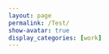 ```yaml
---
layout: page
permalink: /Test/
show-avatar: true
display_categories: [work]
---
```

<html>
<body>
<script type="text/javascript" src="https://unpkg.com/@babel/polyfill@7.0.0/dist/polyfill.js"></script>
<script type="text/javascript" src="https://unpkg.com/vtk.js"></script>
<script type="text/javascript">  
  var fullScreenRenderer = vtk.Rendering.Misc.vtkFullScreenRenderWindow.newInstance({
    background: [0, 0, 0],
    containerStyle: { width: '1000px', height: "800px" } });
  var actor = vtk.Rendering.Core.vtkActor.newInstance();
  var mapper = vtk.Rendering.Core.vtkMapper.newInstance(); // this is the right mapper
  var reader = vtk.IO.XML.vtkXMLPolyDataReader.newInstance();
  const url              = '/assets/img/sub-sub-035_hole_filled.vtp'; 
  reader.setUrl(url);
  mapper.setInputConnection(reader.getOutputPort());
  actor.setMapper(mapper);  
  actor.getProperty().setColor(1.0, 1.0, 1.0);
  var renderer = fullScreenRenderer.getRenderer();
  const camera = renderer.getActiveCamera();
  renderer.addActor(actor);
  renderer.resetCamera(); // after adding actor resetCamera() so that resetCamera() can take into consideration the bounds of all actors in the scene.
  camera.zoom(0.005)
  renderer.setActiveCamera(camera)
  var renderWindow = fullScreenRenderer.getRenderWindow();
  renderWindow.render(); 
</script>
</body>
</html>




